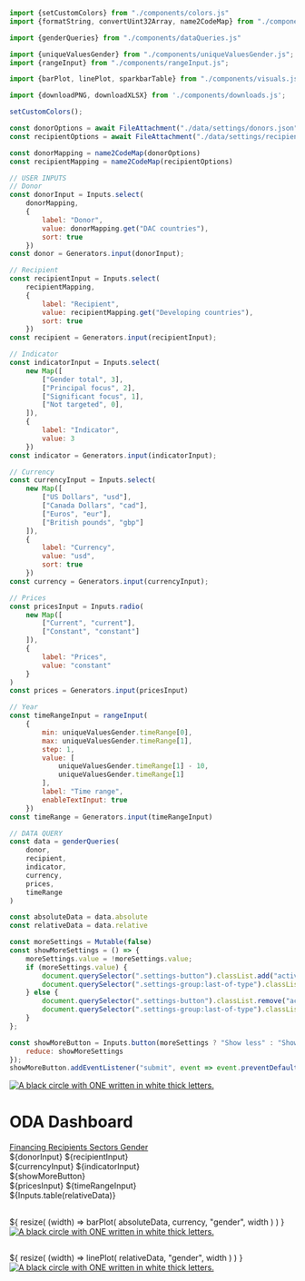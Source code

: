 ```js 
import {setCustomColors} from "./components/colors.js"
import {formatString, convertUint32Array, name2CodeMap} from "./components/utils.js";

import {genderQueries} from "./components/dataQueries.js"

import {uniqueValuesGender} from "./components/uniqueValuesGender.js";
import {rangeInput} from "./components/rangeInput.js";

import {barPlot, linePlot, sparkbarTable} from "./components/visuals.js";

import {downloadPNG, downloadXLSX} from './components/downloads.js';
```

```js
setCustomColors();
```

```js
const donorOptions = await FileAttachment("./data/settings/donors.json").json()
const recipientOptions = await FileAttachment("./data/settings/recipients.json").json()

const donorMapping = name2CodeMap(donorOptions)
const recipientMapping = name2CodeMap(recipientOptions)
```

```js
// USER INPUTS
// Donor
const donorInput = Inputs.select(
    donorMapping,
    {
        label: "Donor",
        value: donorMapping.get("DAC countries"),
        sort: true
    })
const donor = Generators.input(donorInput);

// Recipient
const recipientInput = Inputs.select(
    recipientMapping,
    {
        label: "Recipient",
        value: recipientMapping.get("Developing countries"),
        sort: true
    })
const recipient = Generators.input(recipientInput);

// Indicator
const indicatorInput = Inputs.select(
    new Map([
        ["Gender total", 3],
        ["Principal focus", 2],
        ["Significant focus", 1],
        ["Not targeted", 0],
    ]),
    {
        label: "Indicator",
        value: 3
    })
const indicator = Generators.input(indicatorInput);

// Currency
const currencyInput = Inputs.select(
    new Map([
        ["US Dollars", "usd"],
        ["Canada Dollars", "cad"],
        ["Euros", "eur"],
        ["British pounds", "gbp"]
    ]),
    {
        label: "Currency",
        value: "usd",
        sort: true
    })
const currency = Generators.input(currencyInput);

// Prices
const pricesInput = Inputs.radio(
    new Map([
        ["Current", "current"],
        ["Constant", "constant"]
    ]),
    {
        label: "Prices",
        value: "constant"
    }
)
const prices = Generators.input(pricesInput)

// Year
const timeRangeInput = rangeInput(
    {
        min: uniqueValuesGender.timeRange[0],
        max: uniqueValuesGender.timeRange[1],
        step: 1,
        value: [
            uniqueValuesGender.timeRange[1] - 10,
            uniqueValuesGender.timeRange[1]
        ],
        label: "Time range",
        enableTextInput: true
    })
const timeRange = Generators.input(timeRangeInput)

```


```js
// DATA QUERY
const data = genderQueries(
    donor, 
    recipient, 
    indicator,
    currency,
    prices,
    timeRange
)

const absoluteData = data.absolute
const relativeData = data.relative

```

```js
const moreSettings = Mutable(false)
const showMoreSettings = () => {
    moreSettings.value = !moreSettings.value;
    if (moreSettings.value) {
        document.querySelector(".settings-button").classList.add("active")
        document.querySelector(".settings-group:last-of-type").classList.remove("hidden")
    } else {
        document.querySelector(".settings-button").classList.remove("active")
        document.querySelector(".settings-group:last-of-type").classList.add("hidden")
    }
};
```

```js
const showMoreButton = Inputs.button(moreSettings ? "Show less" : "Show more", {
    reduce: showMoreSettings
});
showMoreButton.addEventListener("submit", event => event.preventDefault());
```

<div class="title-container">
    <div class="title-logo">
        <a href="https://data.one.org/" target="_blank">
            <img src="./ONE-logo-black.png" alt="A black circle with ONE written in white thick letters.">
        </a>
    </div>
    <h1 class="title-text">
        ODA Dashboard
    </h1>
</div>

<div class="header card">
    <a class="view-button" href="./">
        Financing
    </a>
    <a class="view-button" href="./recipients">
        Recipients
    </a>
    <a class="view-button" href="./sectors">
        Sectors
    </a>
    <a class="view-button active" href="./gender">
        Gender
    </a>
</div>

<div class="settings card">
    <div class="settings-group">
        ${donorInput}
        ${recipientInput}
    </div>
    <div class="settings-group">
        ${currencyInput}
        ${indicatorInput}
    </div>
    <div class="settings-button">
        ${showMoreButton}
    </div>
    <div class="settings-group hidden">
        ${pricesInput}
        ${timeRangeInput}
    </div>
</div>
${Inputs.table(relativeData)}
<div class="grid grid-cols-2">
    <div class="card">
        <div class="plot-container" id="bars-gender">
            <h2 class="plot-title">
            </h2>
            <div class="plot-subtitle-panel">
            </div>
            ${
                resize(
                    (width) => barPlot(
                        absoluteData, 
                        currency, 
                        "gender", 
                        width
                    )
                )
            }
            <div class="bottom-panel">
                <div class="logo-section">
                    <a href="https://data.one.org/" target="_blank">
                        <img src="./ONE-logo-black.png" alt="A black circle with ONE written in white thick letters.">
                    </a>
                </div>
            </div>
        </div>
        <div class="download-panel">
        </div>
    </div>
    <div class="card">
        <div class="plot-container" id="bars-gender">
            <h2 class="plot-title">
            </h2>
            <div class="plot-subtitle-panel">
            </div>
            ${
                resize(
                    (width) => linePlot(
                        relativeData, 
                        "gender", 
                        width
                    )
                )
            }
            <div class="bottom-panel">
                <div class="logo-section">
                    <a href="https://data.one.org/" target="_blank">
                        <img src="./ONE-logo-black.png" alt="A black circle with ONE written in white thick letters.">
                    </a>
                </div>
            </div>
        </div>
        <div class="download-panel">
        </div>
    </div>
</div>

<div class="card">
</div>